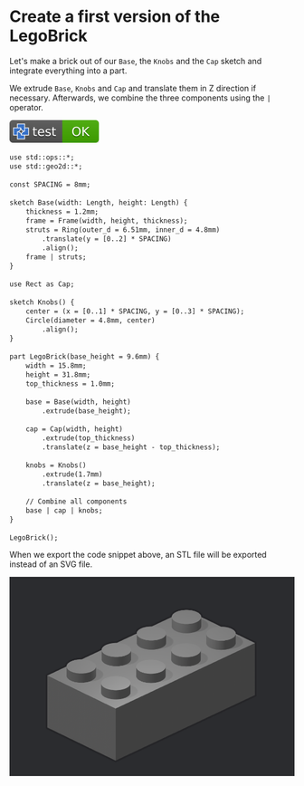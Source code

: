 # Create a first version of the LegoBrick

Let's make a brick out of our `Base`, the `Knobs` and the `Cap` sketch and integrate everything into a part.

We extrude `Base`, `Knobs` and `Cap` and translate them in Z direction if necessary.
Afterwards, we combine the three components using the `|` operator.

[![test](.test/first_version.svg)](.test/first_version.log)

```µcad,first_version(hires)
use std::ops::*;
use std::geo2d::*;

const SPACING = 8mm;

sketch Base(width: Length, height: Length) {
    thickness = 1.2mm;
    frame = Frame(width, height, thickness);
    struts = Ring(outer_d = 6.51mm, inner_d = 4.8mm)
        .translate(y = [0..2] * SPACING)
        .align();
    frame | struts;
}

use Rect as Cap;

sketch Knobs() {
    center = (x = [0..1] * SPACING, y = [0..3] * SPACING);
    Circle(diameter = 4.8mm, center)
        .align();
}

part LegoBrick(base_height = 9.6mm) {
    width = 15.8mm;
    height = 31.8mm;
    top_thickness = 1.0mm;

    base = Base(width, height)
        .extrude(base_height);

    cap = Cap(width, height)
        .extrude(top_thickness)
        .translate(z = base_height - top_thickness);

    knobs = Knobs()
        .extrude(1.7mm)
        .translate(z = base_height);

    // Combine all components
    base | cap | knobs;
}

LegoBrick();
```

When we export the code snippet above, an STL file will be exported instead of an SVG file.

![Picture](first_version-out.png)
